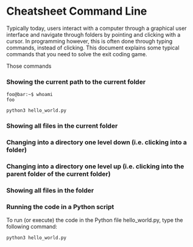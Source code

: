 # Cheatsheet Command Line
Typically today, users interact with a computer through a graphical user interface and navigate through folders by pointing and clicking with a cursor. In programming however, this is often done through typing commands, instead of clicking. This document explains some typical commands that you need to solve the exit coding game.

Those commands 

### Showing the current path to the current folder
```console
foo@bar:~$ whoami
foo
```

```shell
python3 hello_world.py
```

### Showing all files in the current folder

### Changing into a directory one level down (i.e. clicking into a folder)

### Changing into a directory one level up (i.e. clicking into the parent folder of the current folder)

### Showing all files in the folder

### Running the code in a Python script

To run (or execute) the code in the Python file hello_world.py, type the following command:
```shell
python3 hello_world.py
```


